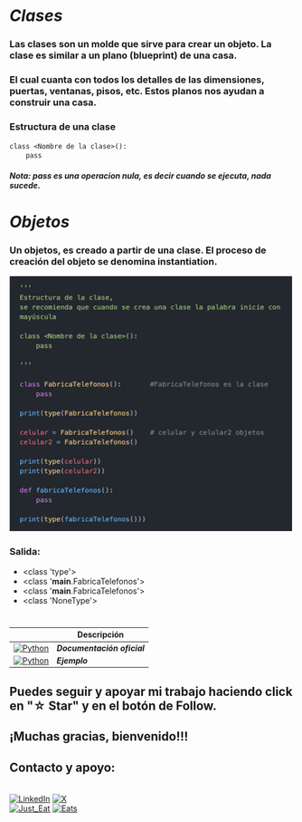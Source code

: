 # ***Clases***
### Las clases son un molde que sirve para crear un objeto. La clase es similar a un plano (blueprint) de una casa.

### El cual cuanta con todos los detalles de las dimensiones, puertas, ventanas, pisos, etc. Estos planos nos ayudan a construir una casa.

### Estructura de una clase
    class <Nombre de la clase>():
        pass

##### Nota: ***pass*** es una operacion nula, es decir cuando se ejecuta, nada sucede.


# ***Objetos***
### Un objetos, es creado a partir de una clase. El proceso de creación del objeto se denomina instantiation.


<img src="../imagenes/3.-ClsObjcd.png" width="500" height="450">

### Salida:
- <class 'type'>
- <class '__main__.FabricaTelefonos'>
- <class '__main__.FabricaTelefonos'>
- <class 'NoneType'>

#
|  | Descripción |
|-----:|---------------|
| [![Python](https://img.shields.io/badge/python-3670A0?style=for-the-badge&logo=python&logoColor=ffdd54)](https://entrenamiento-python-basico.readthedocs.io/es/3.7/leccion1/index.html#) | ***Documentación oficial*** |
| [![Python](https://img.shields.io/badge/python-3670A0?style=for-the-badge&logo=python&logoColor=ffdd54)](../README.md) | ***Ejemplo*** |

## Puedes seguir y apoyar mi trabajo haciendo click en "☆ Star" y en el botón de Follow.
## ¡Muchas gracias, bienvenido!!!

## Contacto y apoyo:

<br>[![LinkedIn](https://img.shields.io/badge/Oscar_Florin-0077B5?style=for-the-badge&logo=linkedin&logoColor=white&labelColor=101010)](https://www.linkedin.com/in/oscarflorincontreras)
[![X](https://img.shields.io/badge/DevozzCloud-%23000000.svg?style=for-the-badge&logo=X&logoColor=white)](https://twitter.com/DevozzCloud)</br>
[![Just_Eat](https://img.shields.io/badge/🌮_Donaciones_para_tacos-7A1FA2?style=for-the-badge&logo=)](https://paypal.me/OscarFlorin?country.x=MX&locale.x=es_XC)
[![Eats](https://img.shields.io/badge/🐈_Donaciones_para_gatos-black?style=for-the-badge&logo=)](https://paypal.me/OscarFlorin?country.x=MX&locale.x=es_XC)